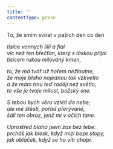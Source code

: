 ```yaml
---
title: ''
contentType: prose
---
```


To, že smím svírat v pažích den co den

_tisíce vonných lilií a fial  
víc než ten břečťan, který s láskou přijal  
tisícem rukou milovaný kmen,_

_to, že má tvář už hořem nežloutne,  
že moje blaho najednou tak vzkvetlo  
a že mám tmu teď raději než světlo,  
to vše je tvoje milost, božský sne._

_S tebou bych věru vzlétl do nebe;  
ale mé štěstí, pořád přerývané,  
šálí ten obraz, jenž mi v očích tane._

_Uprostřed blaha jsem zas bez tebe:  
prcháš jak blesk, když mizí beze stopy,  
jak obláček, když se ho vítr chopí._
